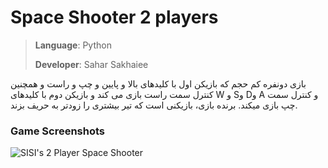# Space Shooter 2 players

> **Language**: Python
> 
> **Developer**: Sahar Sakhaiee

بازی دونفره کم حجم که بازیکن اول با کلیدهای بالا و پایین و چپ و راست و همچنین کنترل سمت راست بازی می کند و بازیکن دوم با کلیدهای W و Sو Dو  A و کنترل سمت چپ بازی میکند. برنده بازی، بازیکنی است که تیر بیشتری را زودتر به حریف بزند.
### Game Screenshots

![SISI's 2 Player Space Shooter](https://user-images.githubusercontent.com/100339904/174668113-378bb605-c6e4-4030-afcc-8b3c7fda4b7d.jpg)

